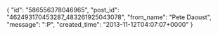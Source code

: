  {
   "id": "586556378046965",
   "post_id": "462493170453287_483261925043078",
   "from_name": "Pete Daoust",
   "message": ":P",
   "created_time": "2013-11-12T04:07:07+0000"
 }

